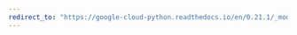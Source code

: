```yaml
---
redirect_to: "https://google-cloud-python.readthedocs.io/en/0.21.1/_modules/google/cloud/vision/client.html"
---
```

